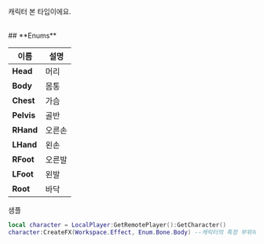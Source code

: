 
캐릭터 본 타입이에요. 
<br>
## **Enums**

 **이름** | **설명** |
 --- | --- |
**Head** |머리 |
**Body** |몸통 |
**Chest** |가슴 |
**Pelvis** |골반 |
**RHand** |오른손 |
**LHand** |왼손 |
**RFoot** |오른발 |
**LFoot** |왼발 |
**Root** |바닥 |

샘플 

```lua
local character = LocalPlayer:GetRemotePlayer():GetCharacter()
character:CreateFX(Workspace.Effect, Enum.Bone.Body) --캐릭터의 특정 부위에 이펙트를 생성해요.
```
